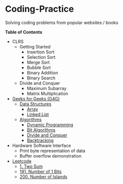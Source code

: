 # Coding-Practice
Solving coding problems from popular websites / books


**Table of Contents**

* CLRS
	* Getting Started
		* Insertion Sort
		* Selection Sort
		* Merge Sort
		* Bubble Sort
		* Binary Addition
		* Binary Search
	* Divide and Conquer
		* Maximum Subarray
		* Matrix Multiplication
* [Geeks for Geeks (G4G)](http://www.geeksforgeeks.org/)
	* [Data Structures](http://www.geeksforgeeks.org/data-structures/)
		* [Array](http://www.geeksforgeeks.org/array/)
		* [Linked List](http://www.geeksforgeeks.org/data-structures/linked-list/)
	* [Algorithms](http://www.geeksforgeeks.org/fundamentals-of-algorithms/)
		* [Dynamic Programming](http://www.geeksforgeeks.org/fundamentals-of-algorithms/#DynamicProgramming)
		* [Bit Algorithms](http://www.geeksforgeeks.org/fundamentals-of-algorithms/#BitAlgorithms)
		* [Divide and Conquer](http://www.geeksforgeeks.org/fundamentals-of-algorithms/#DivideandConquer)
		* [Backtracking](http://www.geeksforgeeks.org/fundamentals-of-algorithms/#Backtracking)
* Hardware Software Interface
	* Print byte representation of data
	* Buffer overflow demonstration
* [Leetcode](https://leetcode.com/problemset/algorithms/)
	* [1. Two Sum](https://leetcode.com/problems/two-sum/)
	* [191. Number of 1 Bits](https://leetcode.com/problems/number-of-1-bits/)
	* [200. Number of Islands](https://leetcode.com/problems/number-of-islands)